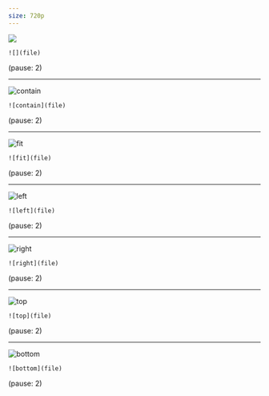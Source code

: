 ```yaml
---
size: 720p
---
```

<!-- riley-wnmIcXyvBlw-unsplash.jpg is 2172x3260, video is 720p (1280×720) so the image needs to be resized for the video -->

![](riley-wnmIcXyvBlw-unsplash.jpg)

```
![](file)
```

(pause: 2)

---

![contain](riley-wnmIcXyvBlw-unsplash.jpg)

```
![contain](file)
```

(pause: 2)

---

![fit](riley-wnmIcXyvBlw-unsplash.jpg)

```
![fit](file)
```

(pause: 2)

---

![left](riley-wnmIcXyvBlw-unsplash.jpg)

```
![left](file)
```

(pause: 2)

---

![right](riley-wnmIcXyvBlw-unsplash.jpg)

```
![right](file)
```

(pause: 2)

---

![top](riley-wnmIcXyvBlw-unsplash.jpg)

```
![top](file)
```

(pause: 2)

---
![bottom](riley-wnmIcXyvBlw-unsplash.jpg)

```
![bottom](file)
```

(pause: 2)
